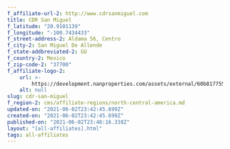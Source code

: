 ```yaml
---
f_affiliate-url-2: http://www.cdrsanmiguel.com
title: CDR San Miguel
f_latitude: "20.9101139"
f_longitude: "-100.7434433"
f_street-address-2: Aldama 56, Centro­
f_city-2: San Miguel De Allende­
f_state-addbreviated-2: GU­
f_country-2: Mexico
f_zip-code-2: "37700"
f_affiliate-logo-2:
    url: >-
        https://development.nanproperties.com/assets/external/60b817755284b730f36e33e2_6081e560dc7aca87b3a4a117_60785a4c067b794ebc34f2af_content_vertical-stack.jpeg
    alt: null
slug: cdr-san-miguel
f_region-2: cms/affiliate-regions/north-central-america.md
updated-on: "2021-06-02T23:42:45.699Z"
created-on: "2021-06-02T23:42:45.699Z"
published-on: "2021-06-02T23:48:16.338Z"
layout: "[all-affiliates].html"
tags: all-affiliates
---
```

